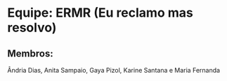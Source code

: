 # Equipe: ERMR (Eu reclamo mas resolvo)
## Membros: 
Ândria Dias, Anita Sampaio, Gaya Pizol, Karine Santana e Maria Fernanda 
